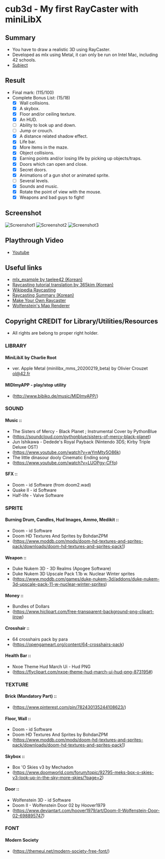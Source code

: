 # cub3d - My first RayCaster with miniLibX

## Summary

- You have to draw a realistic 3D using RayCaster.
- Developed as mlx using Metal, it can only be run on Intel Mac, including 42 schools.
- [Subject](https://cdn.intra.42.fr/pdf/pdf/17279/en.subject.pdf)

## Result

- Final mark: (115/100)
- Complete Bonus List: (15/18)
    - [x] Wall collisions.
    - [x] A skybox.
    - [x] Floor and/or ceiling texture.
    - [x] An HUD.
    - [ ] Ability to look up and down.
    - [ ] Jump or crouch.
    - [x] A distance related shadow effect.
    - [x] Life bar.
    - [x] More items in the maze.
    - [x] Object collisions.
    - [x] Earning points and/or losing life by picking up objects/traps.
    - [x] Doors which can open and close.
    - [x] Secret doors.
    - [x] Animations of a gun shot or animated sprite.
    - [ ] Several levels.
    - [x] Sounds and music.
    - [x] Rotate the point of view with the mouse.
    - [x] Weapons and bad guys to fight!

## Screenshot
  ![Screenshot1](https://github.com/T2SU/cub3d_42/blob/master/screenshot1.png)
  ![Screenshot2](https://github.com/T2SU/cub3d_42/blob/master/screenshot2.png)
  ![Screenshot3](https://github.com/T2SU/cub3d_42/blob/master/screenshot4.png)

## Playthrough Video
  - [Youtube](https://youtu.be/FKgrcHuAg20)

## Useful links
  - [mlx_example by taelee42 (Korean)](https://github.com/taelee42/mlx_example)
  - [Raycasting tutorial translation by 365kim (Korean)](https://github.com/365kim/raycasting_tutorial)
  - [Wikipedia Raycasting](https://en.wikipedia.org/wiki/Ray_casting)
  - [Raycasting Summary (Korean)](https://www.notion.so/Raycasting-Summary-acab4d4772f74f72a229d96ed12590ef)
  - [Make Your Own Raycaster](https://www.youtube.com/watch?v=gYRrGTC7GtA)
  - [Wolfenstein's Map Renderer](https://www.youtube.com/watch?v=eOCQfxRQ2pY)

## Copyright CREDIT for Library/Utilities/Resources
  - All rights are belong to proper right holder.

### LIBRARY

#### MiniLibX by Charlie Root
  - ver. Apple Metal (minilibx_mms_20200219_beta)
     by Olivier Crouzet <ol@42.fr>

#### MIDImyAPP - play/stop utility
  - (http://www.bibiko.de/music/MIDImyAPP/)


### SOUND

#### Music ::
  - The Sisters of Mercy - Black Planet  ;  Instrumental Cover by PythonBlue
  - (https://soundcloud.com/pythonblue/sisters-of-mercy-black-planet)
  - Jun Ishikawa - Dedede's Royal Payback (Nintendo 3DS; Kirby Triple Deluxe OST)
  - (https://www.youtube.com/watch?v=wYmMty5O86k)
  - The little dinasour dooly Cinematic Ending song
  - (https://www.youtube.com/watch?v=LUOPgy-CFfo)

#### SFX ::
  - Doom - id Software (from doom2.wad)
  - Quake II - id Software
  - Half-life - Valve Software


### SPRITE

#### Burning Drum, Candles, Hud Images, Ammo, Medikit ::
  - Doom - id Software
  - Doom HD Textures And Sprites by BohdanZPM
  -  (https://www.moddb.com/mods/doom-hd-textures-and-sprites-pack/downloads/doom-hd-textures-and-sprites-pack1)

#### Weapon ::
  - Duke Nukem 3D - 3D Realms (Apogee Software)
  - Duke Nukem 3D Upscale Pack 1.1b w. Nuclear Winter sprites
  -  (https://www.moddb.com/games/duke-nukem-3d/addons/duke-nukem-3d-upscale-pack-11-w-nuclear-winter-sprites)

#### Money ::
  - Bundles of Dollars
  -  (https://www.hiclipart.com/free-transparent-background-png-clipart-iirow)

#### Crosshair ::
  - 64 crosshairs pack by para
  -  (https://opengameart.org/content/64-crosshairs-pack)

#### Health Bar ::
  - Nxoe Theme Hud March Ui - Hud PNG
  -  (https://flyclipart.com/nxoe-theme-hud-march-ui-hud-png-873195#)


### TEXTURE

#### Brick (Mandatory Part) ::
  -  (https://www.pinterest.com/pin/782430135244108623/)

#### Floor, Wall ::
  - Doom - id Software
  - Doom HD Textures And Sprites by BohdanZPM
  -  (https://www.moddb.com/mods/doom-hd-textures-and-sprites-pack/downloads/doom-hd-textures-and-sprites-pack1)

#### Skybox ::
  - Box 'O Skies v3 by Mechadon
  -  (https://www.doomworld.com/forum/topic/92795-meks-box-o-skies-v3-look-up-in-the-sky-more-skies/?page=2)

#### Door ::
  - Wolfenstein 3D - id Software
  - Doom II - Wolfenstein Door 02 by Hoover1979
  -  (https://www.deviantart.com/hoover1979/art/Doom-II-Wolfenstein-Door-02-698895747)

### FONT

#### Modern Society
  - (https://themeui.net/modern-society-free-font/)
